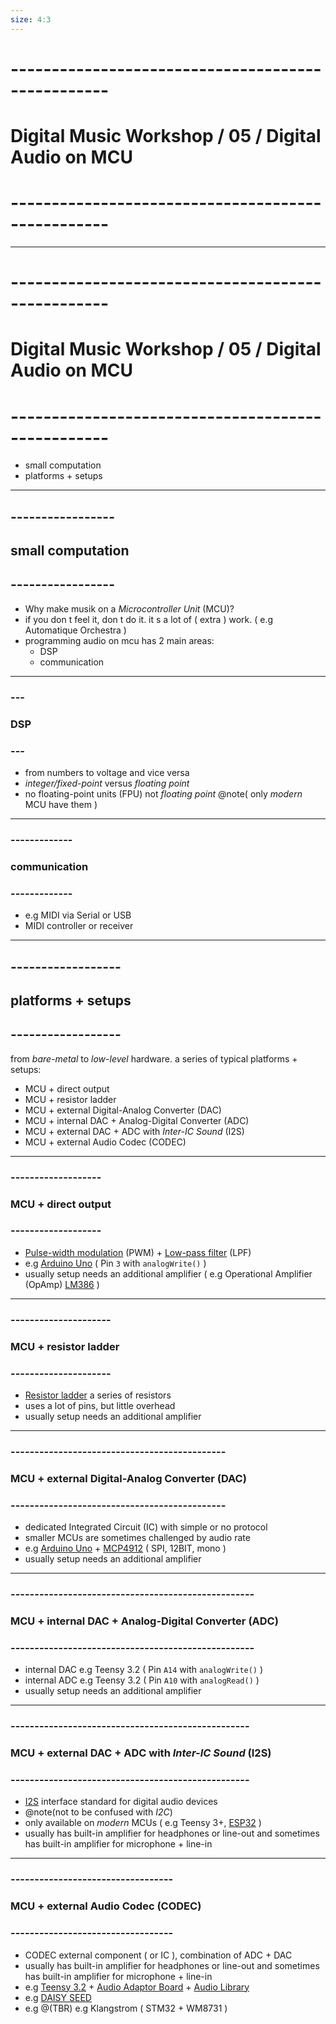 ```yaml
---
size: 4:3
---
```


# \--------------------------------------------------
# Digital Music Workshop / 05 / Digital Audio on MCU
# \--------------------------------------------------

---

# \--------------------------------------------------
# Digital Music Workshop / 05 / Digital Audio on MCU
# \--------------------------------------------------

- small computation
- platforms + setups

---

## \-----------------
## small computation
## \-----------------

- Why make musik on a *Microcontroller Unit* (MCU)?
- if you don t feel it, don t do it. it s a lot of ( extra ) work. ( e.g Automatique Orchestra )
- programming audio on mcu has 2 main areas:
    - DSP
    - communication

---

### \---
### DSP
### \---

- from numbers to voltage and vice versa 
- *integer/fixed-point* versus *floating point*
- no floating-point units (FPU) not *floating point* @note( only *modern* MCU have them )

---

### \-------------
### communication
### \-------------

- e.g MIDI via Serial or USB
- MIDI controller or receiver

---

## \------------------
## platforms + setups
## \------------------

from *bare-metal* to *low-level* hardware. a series of typical platforms + setups:

- MCU + direct output
- MCU + resistor ladder
- MCU + external Digital-Analog Converter (DAC)
- MCU + internal DAC + Analog-Digital Converter (ADC)
- MCU + external DAC + ADC with *Inter-IC Sound* (I2S)
- MCU + external Audio Codec (CODEC) 

---

### \-------------------
### MCU + direct output
### \-------------------

- [Pulse-width modulation](https://en.wikipedia.org/wiki/Pulse-width_modulation) (PWM) + [Low-pass filter](https://en.wikipedia.org/wiki/Low-pass_filter) (LPF)
- e.g [Arduino Uno](https://store.arduino.cc/arduino-uno-rev3) ( Pin `3` with `analogWrite()` )
- usually setup needs an additional amplifier ( e.g Operational Amplifier (OpAmp) [LM386](https://en.wikipedia.org/wiki/LM386) )

---
 
### \---------------------
### MCU + resistor ladder
### \---------------------

- [Resistor ladder](https://en.wikipedia.org/wiki/Resistor_ladder) a series of resistors
- uses a lot of pins, but little overhead
- usually setup needs an additional amplifier

---

### \---------------------------------------------
### MCU + external Digital-Analog Converter (DAC)
### \---------------------------------------------

- dedicated Integrated Circuit (IC) with simple or no protocol
- smaller MCUs are sometimes challenged by audio rate
- e.g [Arduino Uno](https://store.arduino.cc/arduino-uno-rev3) + [MCP4912](https://ww1.microchip.com/downloads/en/DeviceDoc/22248a.pdf) ( SPI, 12BIT, mono )
- usually setup needs an additional amplifier

---

### \---------------------------------------------------
### MCU + internal DAC + Analog-Digital Converter (ADC)
### \---------------------------------------------------

- internal DAC e.g Teensy 3.2 ( Pin `A14` with `analogWrite()` )
- internal ADC e.g Teensy 3.2 ( Pin `A10` with `analogRead()` )
- usually setup needs an additional amplifier

---

### \--------------------------------------------------
### MCU + external DAC + ADC with *Inter-IC Sound* (I2S)
### \--------------------------------------------------

- [I2S](https://en.wikipedia.org/wiki/I²S) interface standard for digital audio devices
- @note(not to be confused with *I2C*)
- only available on *modern* MCUs ( e.g Teensy 3+, [ESP32](https://en.wikipedia.org/wiki/ESP32) )
- usually has built-in amplifier for headphones or line-out and sometimes has built-in amplifier for microphone + line-in

---

### \----------------------------------
### MCU + external Audio Codec (CODEC) 
### \----------------------------------

- CODEC external component ( or IC ), combination of ADC + DAC
- usually has built-in amplifier for headphones or line-out and sometimes has built-in amplifier for microphone + line-in
- e.g [Teensy 3.2](https://www.pjrc.com/store/teensy32.html) + [Audio Adaptor Board](https://www.pjrc.com/store/teensy3_audio.html) + [Audio Library](https://www.pjrc.com/teensy/td_libs_Audio.html)
- e.g [DAISY SEED](https://www.electro-smith.com/daisy/daisy)
- e.g @(TBR) e.g Klangstrom ( STM32 + WM8731 )
